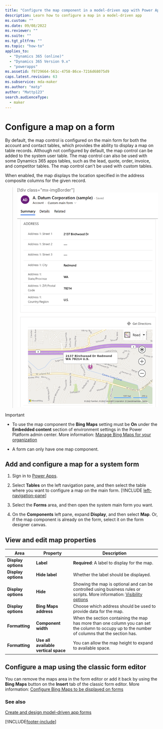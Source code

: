```yaml
---
title: "Configure the map component in a model-driven app with Power Apps | MicrosoftDocs"
description: Learn how to configure a map in a model-driven app
ms.custom: ""
ms.date: 09/08/2022
ms.reviewer: ""
ms.suite: ""
ms.tgt_pltfrm: ""
ms.topic: "how-to"
applies_to: 
  - "Dynamics 365 (online)"
  - "Dynamics 365 Version 9.x"
  - "powerapps"
ms.assetid: f9729664-561c-4758-86ce-7216d68075d9
caps.latest.revision: 63
ms.subservice: mda-maker
ms.author: "matp"
author: "Mattp123"
search.audienceType: 
  - maker
---
```

# Configure a map on a form

By default, the map control is configured on the main form for both the account and contact tables, which provides the ability to display a map on table records. Although not configured by default, the map control can be added to the system user table. The map control can also be used with some Dynamics 365 apps tables, such as the lead, quote, order, invoice, and competitor tables. The map control can't be used with custom tables.

When enabled, the map displays the location specified in the address composite columns for the given record.

> [!div class="mx-imgBorder"]
> ![Bing map control in an app.](media/bing-map-example.png "Bing map control in an app")

> [!IMPORTANT]
> - To use the map component the **Bing Maps** setting must be **On** under the **Embedded content** section of environment settings in the Power Platform admin center. More information: [Manage Bing Maps for your organization](/power-platform/admin/manage-bing-maps-organization)
>
> - A form can only have one map component.

## Add and configure a map for a system form

1. Sign in to [Power Apps](https://make.powerapps.com/?utm_source=padocs&utm_medium=linkinadoc&utm_campaign=referralsfromdoc).

1. Select **Tables** on the left navigation pane, and then select the table where you want to configure a map on the main form. [!INCLUDE [left-navigation-pane](../../includes/left-navigation-pane.md)]

1. Select the **Forms** area, and then open the system main form you want.

1. On the **Components** left pane, expand **Display**, and then select **Map**. Or, if the map component is already on the form, select it on the form designer canvas.

## View and edit map properties

|      Area       |                        Property                         |                                                                                                  Description                                                                                                   |
|----------------|---------------------------------------------------------|----------------------------------------------------------------------------------------------------------------------------------------------------------------------------------------------------------------|
|  **Display options**   |                        **Label**                        |                                                                              **Required**: A label to display for the map.         |
|  **Display options**    |              **Hide label**              |                                                                                     Whether the label should be displayed.                                                                                     |
| **Display options**     |     **Hide**                  | Showing the map is optional and can be controlled using business rules or scripts. More information: [Visibility options](visibility-options-legacy.md) |
|  **Display options**    | **Bing Maps address** |  Choose which address should be used to provide data for the map.             |
| **Formatting** |  **Component width**  |    When the section containing the map has more than one column you can set the column to occupy up to the number of columns that the section has.                              |
| **Formatting**     |     **Use all available vertical space**    | You can allow the map height to expand to available space.                 |

## Configure a map using the classic form editor

You can remove the maps area in the form editor or add it back by using the **Bing Maps** button on the **Insert** tab of the classic form editor. More information: [Configure Bing Maps to be displayed on forms](/dynamics365/customerengagement/on-premises/customize/configure-bing-maps-legacy)

### See also

[Create and design model-driven app forms](create-design-forms.md) 

[!INCLUDE[footer-include](../../includes/footer-banner.md)]
